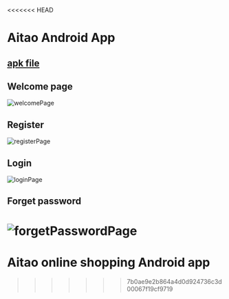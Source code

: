 <<<<<<< HEAD
# Aitao Android App

## [apk file](https://github.com/YinhaoHe/Aitao-Android-App/blob/master/app/app-release.apk)

## Welcome page

![welcomePage](./images/welcomePage.jpeg)

## Register

![registerPage](./images/registerPage.jpeg)

## Login

![loginPage](./images/loginPage.jpeg)

## Forget password

![forgetPasswordPage](./images/forgetPasswordPage.jpeg)
=======
# Aitao online shopping Android app
>>>>>>> 7b0ae9e2b864a4d0d924736c3d00067f19cf9719
